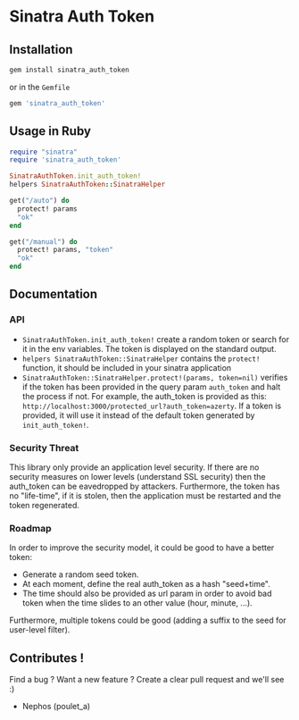 # Sinatra Auth Token

## Installation

```sh
gem install sinatra_auth_token
```

or in the ``Gemfile``

```ruby
gem 'sinatra_auth_token'
```


## Usage in Ruby

```ruby
require "sinatra"
require 'sinatra_auth_token'

SinatraAuthToken.init_auth_token!
helpers SinatraAuthToken::SinatraHelper

get("/auto") do
  protect! params
  "ok"
end

get("/manual") do
  protect! params, "token"
  "ok"
end
```

## Documentation

### API

- ``SinatraAuthToken.init_auth_token!`` create a random token or search for it in the env variables. The token is displayed on the standard output.
- ``helpers SinatraAuthToken::SinatraHelper`` contains the ``protect!`` function, it should be included in your sinatra application
- ``SinatraAuthToken::SinatraHelper.protect!(params, token=nil)`` verifies if the token has been provided in the query param ``auth_token`` and halt the process if not. For example, the auth_token is provided as this: ``http://localhost:3000/protected_url?auth_token=azerty``. If a token is provided, it will use it instead of the default token generated by ``init_auth_token!``.

### Security Threat
This library only provide an application level security. If there are no security measures on lower levels (understand SSL security) then the auth_token can be eavedropped by attackers. Furthermore, the token has no "life-time", if it is stolen, then the application must be restarted and the token regenerated.

### Roadmap
In order to improve the security model, it could be good to have a better token:

- Generate a random seed token.
- At each moment, define the real auth_token as a hash "seed+time".
- The time should also be provided as url param in order to avoid bad token when the time slides to an other value (hour, minute, ...).

Furthermore, multiple tokens could be good (adding a suffix to the seed for user-level filter).

## Contributes !

Find a bug ? Want a new feature ?
Create a clear pull request and we'll see :)

- Nephos (poulet_a)
